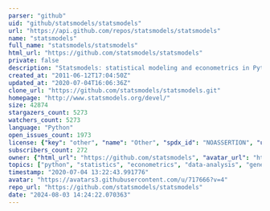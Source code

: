 ```yaml
---
parser: "github"
uid: "github/statsmodels/statsmodels"
url: "https://api.github.com/repos/statsmodels/statsmodels"
name: "statsmodels"
full_name: "statsmodels/statsmodels"
html_url: "https://github.com/statsmodels/statsmodels"
private: false
description: "Statsmodels: statistical modeling and econometrics in Python"
created_at: "2011-06-12T17:04:50Z"
updated_at: "2020-07-04T16:06:36Z"
clone_url: "https://github.com/statsmodels/statsmodels.git"
homepage: "http://www.statsmodels.org/devel/"
size: 42874
stargazers_count: 5273
watchers_count: 5273
language: "Python"
open_issues_count: 1973
license: {"key": "other", "name": "Other", "spdx_id": "NOASSERTION", "url": null, "node_id": "MDc6TGljZW5zZTA="}
subscribers_count: 272
owner: {"html_url": "https://github.com/statsmodels", "avatar_url": "https://avatars3.githubusercontent.com/u/717666?v=4", "login": "statsmodels", "type": "Organization"}
topics: ["python", "statistics", "econometrics", "data-analysis", "generalized-linear-models", "timeseries-analysis", "regression-models"]
timestamp: "2020-07-04 13:22:43.991776"
avatar: "https://avatars3.githubusercontent.com/u/717666?v=4"
repo_url: "https://github.com/statsmodels/statsmodels"
date: "2024-08-03 14:24:22.070363"
---
```

